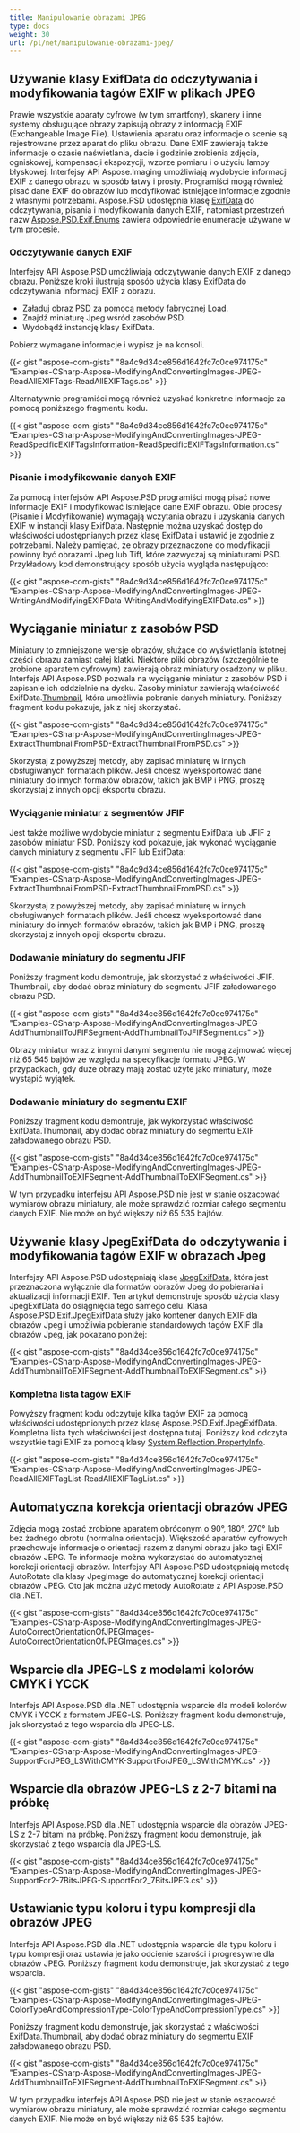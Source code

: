 ```yaml
---
title: Manipulowanie obrazami JPEG
type: docs
weight: 30
url: /pl/net/manipulowanie-obrazami-jpeg/
---
```


## **Używanie klasy ExifData do odczytywania i modyfikowania tagów EXIF w plikach JPEG**
Prawie wszystkie aparaty cyfrowe (w tym smartfony), skanery i inne systemy obsługujące obrazy zapisują obrazy z informacją EXIF (Exchangeable Image File). Ustawienia aparatu oraz informacje o scenie są rejestrowane przez aparat do pliku obrazu. Dane EXIF zawierają także informacje o czasie naświetlania, dacie i godzinie zrobienia zdjęcia, ogniskowej, kompensacji ekspozycji, wzorze pomiaru i o użyciu lampy błyskowej. Interfejsy API Aspose.Imaging umożliwiają wydobycie informacji EXIF z danego obrazu w sposób łatwy i prosty. Programiści mogą również pisać dane EXIF do obrazów lub modyfikować istniejące informacje zgodnie z własnymi potrzebami. Aspose.PSD udostępnia klasę [ExifData](https://reference.aspose.com/psd/net/aspose.psd.exif/exifdata) do odczytywania, pisania i modyfikowania danych EXIF, natomiast przestrzeń nazw [Aspose.PSD.Exif.Enums](https://reference.aspose.com/psd/net/aspose.psd.exif.enums) zawiera odpowiednie enumeracje używane w tym procesie.
### **Odczytywanie danych EXIF**
Interfejsy API Aspose.PSD umożliwiają odczytywanie danych EXIF z danego obrazu. Poniższe kroki ilustrują sposób użycia klasy ExifData do odczytywania informacji EXIF z obrazu.

- Załaduj obraz PSD za pomocą metody fabrycznej Load.
- Znajdź miniaturę Jpeg wśród zasobów PSD.
- Wydobądź instancję klasy ExifData.

Pobierz wymagane informacje i wypisz je na konsoli.

{{< gist "aspose-com-gists" "8a4c9d34ce856d1642fc7c0ce974175c" "Examples-CSharp-Aspose-ModifyingAndConvertingImages-JPEG-ReadAllEXIFTags-ReadAllEXIFTags.cs" >}}


Alternatywnie programiści mogą również uzyskać konkretne informacje za pomocą poniższego fragmentu kodu.


{{< gist "aspose-com-gists" "8a4c9d34ce856d1642fc7c0ce974175c" "Examples-CSharp-Aspose-ModifyingAndConvertingImages-JPEG-ReadSpecificEXIFTagsInformation-ReadSpecificEXIFTagsInformation.cs" >}}
### **Pisanie i modyfikowanie danych EXIF**
Za pomocą interfejsów API Aspose.PSD programiści mogą pisać nowe informacje EXIF i modyfikować istniejące dane EXIF obrazu. Obie procesy (Pisanie i Modyfikowanie) wymagają wczytania obrazu i uzyskania danych EXIF w instancji klasy ExifData. Następnie można uzyskać dostęp do właściwości udostępnianych przez klasę ExifData i ustawić je zgodnie z potrzebami. Należy pamiętać, że obrazy przeznaczone do modyfikacji powinny być obrazami Jpeg lub Tiff, które zazwyczaj są miniaturami PSD. Przykładowy kod demonstrujący sposób użycia wygląda następująco:



{{< gist "aspose-com-gists" "8a4c9d34ce856d1642fc7c0ce974175c" "Examples-CSharp-Aspose-ModifyingAndConvertingImages-JPEG-WritingAndModifyingEXIFData-WritingAndModifyingEXIFData.cs" >}}
## **Wyciąganie miniatur z zasobów PSD**
Miniatury to zmniejszone wersje obrazów, służące do wyświetlania istotnej części obrazu zamiast całej klatki. Niektóre pliki obrazów (szczególnie te zrobione aparatem cyfrowym) zawierają obraz miniatury osadzony w pliku. Interfejs API Aspose.PSD pozwala na wyciąganie miniatur z zasobów PSD i zapisanie ich oddzielnie na dysku. Zasoby miniatur zawierają właściwość ExifData.[Thumbnail](https://reference.aspose.com/psd/net/aspose.psd.exif/jpegexifdata/properties/thumbnail), która umożliwia pobranie danych miniatury. Poniższy fragment kodu pokazuje, jak z niej skorzystać.


{{< gist "aspose-com-gists" "8a4c9d34ce856d1642fc7c0ce974175c" "Examples-CSharp-Aspose-ModifyingAndConvertingImages-JPEG-ExtractThumbnailFromPSD-ExtractThumbnailFromPSD.cs" >}}


Skorzystaj z powyższej metody, aby zapisać miniaturę w innych obsługiwanych formatach plików. Jeśli chcesz wyeksportować dane miniatury do innych formatów obrazów, takich jak BMP i PNG, proszę skorzystaj z innych opcji eksportu obrazu.


### **Wyciąganie miniatur z segmentów JFIF**
Jest także możliwe wydobycie miniatur z segmentu ExifData lub JFIF z zasobów miniatur PSD. Poniższy kod pokazuje, jak wykonać wyciąganie danych miniatury z segmentu JFIF lub ExifData:


{{< gist "aspose-com-gists" "8a4c9d34ce856d1642fc7c0ce974175c" "Examples-CSharp-Aspose-ModifyingAndConvertingImages-JPEG-ExtractThumbnailFromPSD-ExtractThumbnailFromPSD.cs" >}}


Skorzystaj z powyższej metody, aby zapisać miniaturę w innych obsługiwanych formatach plików. Jeśli chcesz wyeksportować dane miniatury do innych formatów obrazów, takich jak BMP i PNG, proszę skorzystaj z innych opcji eksportu obrazu.
### **Dodawanie miniatury do segmentu JFIF**
Poniższy fragment kodu demontruje, jak skorzystać z właściwości JFIF. Thumbnail, aby dodać obraz miniatury do segmentu JFIF załadowanego obrazu PSD.


{{< gist "aspose-com-gists" "8a4d34ce856d1642fc7c0ce974175c" "Examples-CSharp-Aspose-ModifyingAndConvertingImages-JPEG-AddThumbnailToJFIFSegment-AddThumbnailToJFIFSegment.cs" >}}

Obrazy miniatur wraz z innymi danymi segmentu nie mogą zajmować więcej niż 65 545 bajtów ze względu na specyfikacje formatu JPEG. W przypadkach, gdy duże obrazy mają zostać użyte jako miniatury, może wystąpić wyjątek.


### **Dodawanie miniatury do segmentu EXIF**
Poniższy fragment kodu demontruje, jak wykorzystać właściwość ExifData.Thumbnail, aby dodać obraz miniatury do segmentu EXIF załadowanego obrazu PSD.


{{< gist "aspose-com-gists" "8a4d34ce856d1642fc7c0ce974175c" "Examples-CSharp-Aspose-ModifyingAndConvertingImages-JPEG-AddThumbnailToEXIFSegment-AddThumbnailToEXIFSegment.cs" >}}


W tym przypadku interfejsu API Aspose.PSD nie jest w stanie oszacować wymiarów obrazu miniatury, ale może sprawdzić rozmiar całego segmentu danych EXIF. Nie może on być większy niż 65 535 bajtów.
## **Używanie klasy JpegExifData do odczytywania i modyfikowania tagów EXIF w obrazach Jpeg**
Interfejsy API Aspose.PSD udostępniają klasę [JpegExifData](https://reference.aspose.com/psd/net/aspose.psd.exif/jpegexifdata), która jest przeznaczona wyłącznie dla formatów obrazów Jpeg do pobierania i aktualizacji informacji EXIF. Ten artykuł demonstruje sposób użycia klasy JpegExifData do osiągnięcia tego samego celu. Klasa Aspose.PSD.Exif.JpegExifData służy jako kontener danych EXIF dla obrazów Jpeg i umożliwia pobieranie standardowych tagów EXIF dla obrazów Jpeg, jak pokazano poniżej:



{{< gist "aspose-com-gists" "8a4d34ce856d1642fc7c0ce974175c" "Examples-CSharp-Aspose-ModifyingAndConvertingImages-JPEG-AddThumbnailToEXIFSegment-AddThumbnailToEXIFSegment.cs" >}}
### **Kompletna lista tagów EXIF**
Powyższy fragment kodu odczytuje kilka tagów EXIF za pomocą właściwości udostępnionych przez klasę Aspose.PSD.Exif.JpegExifData. Kompletna lista tych właściwości jest dostępna tutaj. Poniższy kod odczyta wszystkie tagi EXIF za pomocą klasy [System.Reflection.PropertyInfo](https://docs.microsoft.com/en-us/dotnet/api/system.reflection.propertyinfo?view=net-5.0).


{{< gist "aspose-com-gists" "8a4d34ce856d1642fc7c0ce974175c" "Examples-CSharp-Aspose-ModifyingAndConvertingImages-JPEG-ReadAllEXIFTagList-ReadAllEXIFTagList.cs" >}}
## **Automatyczna korekcja orientacji obrazów JPEG**


Zdjęcia mogą zostać zrobione aparatem obróconym o 90°, 180°, 270° lub bez żadnego obrotu (normalna orientacja). Większość aparatów cyfrowych przechowuje informacje o orientacji razem z danymi obrazu jako tagi EXIF obrazów JEPG. Te informacje można wykorzystać do automatycznej korekcji orientacji obrazów. Interfejsy API Aspose.PSD udostępniają metodę AutoRotate dla klasy JpegImage do automatycznej korekcji orientacji obrazów JPEG. Oto jak można użyć metody AutoRotate z API Aspose.PSD dla .NET.


{{< gist "aspose-com-gists" "8a4d34ce856d1642fc7c0ce974175c" "Examples-CSharp-Aspose-ModifyingAndConvertingImages-JPEG-AutoCorrectOrientationOfJPEGImages-AutoCorrectOrientationOfJPEGImages.cs" >}}
## **Wsparcie dla JPEG-LS z modelami kolorów CMYK i YCCK**


Interfejs API Aspose.PSD dla .NET udostępnia wsparcie dla modeli kolorów CMYK i YCCK z formatem JPEG-LS. Poniższy fragment kodu demonstruje, jak skorzystać z tego wsparcia dla JPEG-LS.



{{< gist "aspose-com-gists" "8a4d34ce856d1642fc7c0ce974175c" "Examples-CSharp-Aspose-ModifyingAndConvertingImages-JPEG-SupportForJPEG_LSWithCMYK-SupportForJPEG_LSWithCMYK.cs" >}}
## **Wsparcie dla obrazów JPEG-LS z 2-7 bitami na próbkę**


Interfejs API Aspose.PSD dla .NET udostępnia wsparcie dla obrazów JPEG-LS z 2-7 bitami na próbkę. Poniższy fragment kodu demonstruje, jak skorzystać z tego wsparcia dla JPEG-LS.



{{< gist "aspose-com-gists" "8a4d34ce856d1642fc7c0ce974175c" "Examples-CSharp-Aspose-ModifyingAndConvertingImages-JPEG-SupportFor2-7BitsJPEG-SupportFor2_7BitsJPEG.cs" >}}
## **Ustawianie typu koloru i typu kompresji dla obrazów JPEG**




Interfejs API Aspose.PSD dla .NET udostępnia wsparcie dla typu koloru i typu kompresji oraz ustawia je jako odcienie szarości i progresywne dla obrazów JPEG. Poniższy fragment kodu demonstruje, jak skorzystać z tego wsparcia.



{{< gist "aspose-com-gists" "8a4d34ce856d1642fc7c0ce974175c" "Examples-CSharp-Aspose-ModifyingAndConvertingImages-JPEG-ColorTypeAndCompressionType-ColorTypeAndCompressionType.cs" >}}





Poniższy fragment kodu demonstruje, jak skorzystać z właściwości ExifData.Thumbnail, aby dodać obraz miniatury do segmentu EXIF załadowanego obrazu PSD.



{{< gist "aspose-com-gists" "8a4d34ce856d1642fc7c0ce974175c" "Examples-CSharp-Aspose-ModifyingAndConvertingImages-JPEG-AddThumbnailToEXIFSegment-AddThumbnailToEXIFSegment.cs" >}}

W tym przypadku interfejs API Aspose.PSD nie jest w stanie oszacować wymiarów obrazu miniatury, ale może sprawdzić rozmiar całego segmentu danych EXIF. Nie może on być większy niż 65 535 bajtów.
